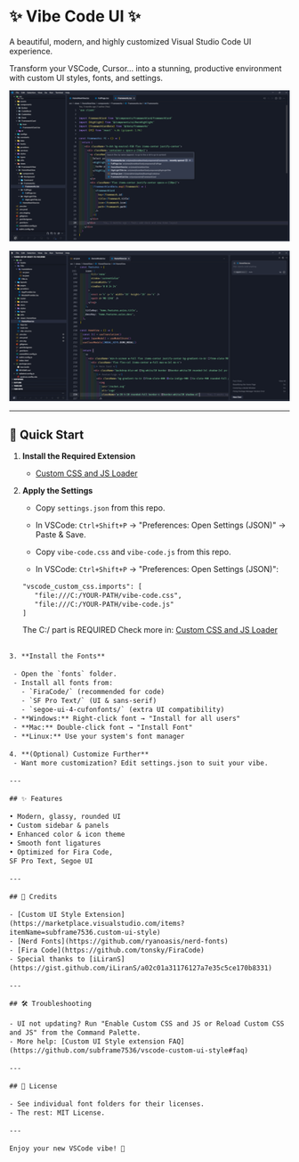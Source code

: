 # ✨ Vibe Code UI ✨

A beautiful, modern, and highly customized Visual Studio Code UI experience.

Transform your VSCode, Cursor... into a stunning, productive environment with custom UI styles, fonts, and settings.

![Vibe Code UI Preview](screenshots/vscode-vibe-preview.png)

![Vibe Code UI Preview](screenshots/vscode-vibe-preview-2.png)

---

## 🚀 Quick Start

1. **Install the Required Extension**

   - [Custom CSS and JS Loader](https://marketplace.visualstudio.com/items?itemName=be5invis.vscode-custom-css)

2. **Apply the Settings**

   - Copy `settings.json` from this repo.
   - In VSCode: `Ctrl+Shift+P` → "Preferences: Open Settings (JSON)" → Paste & Save.

   - Copy `vibe-code.css` and `vibe-code.js` from this repo.
   - In VSCode: `Ctrl+Shift+P` → "Preferences: Open Settings (JSON)":

   ```
   "vscode_custom_css.imports": [
      "file:///C:/YOUR-PATH/vibe-code.css",
      "file:///C:/YOUR-PATH/vibe-code.js"
   ]
   ```

   The C:/ part is REQUIRED
   Check more in: [Custom CSS and JS Loader](https://marketplace.visualstudio.com/items?itemName=be5invis.vscode-custom-css)

```

3. **Install the Fonts**

 - Open the `fonts` folder.
 - Install all fonts from:
   - `FiraCode/` (recommended for code)
   - `SF Pro Text/` (UI & sans-serif)
   - `segoe-ui-4-cufonfonts/` (extra UI compatibility)
 - **Windows:** Right-click font → "Install for all users"
 - **Mac:** Double-click font → "Install Font"
 - **Linux:** Use your system's font manager

4. **(Optional) Customize Further**
 - Want more customization? Edit settings.json to suit your vibe.

---

## ✨ Features

• Modern, glassy, rounded UI
• Custom sidebar & panels
• Enhanced color & icon theme
• Smooth font ligatures
• Optimized for Fira Code,
SF Pro Text, Segoe UI

---

## 🙏 Credits

- [Custom UI Style Extension](https://marketplace.visualstudio.com/items?itemName=subframe7536.custom-ui-style)
- [Nerd Fonts](https://github.com/ryanoasis/nerd-fonts)
- [Fira Code](https://github.com/tonsky/FiraCode)
- Special thanks to [iLiranS](https://gist.github.com/iLiranS/a02c01a31176127a7e35c5ce170b8331)

---

## 🛠️ Troubleshooting

- UI not updating? Run "Enable Custom CSS and JS or Reload Custom CSS and JS" from the Command Palette.
- More help: [Custom UI Style extension FAQ](https://github.com/subframe7536/vscode-custom-ui-style#faq)

---

## 📄 License

- See individual font folders for their licenses.
- The rest: MIT License.

---

Enjoy your new VSCode vibe! 🎉
```
